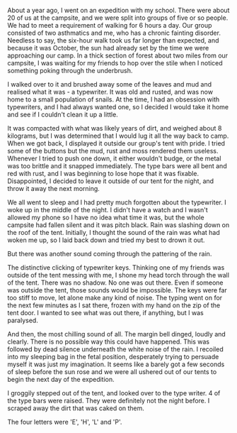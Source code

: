 About a year ago, I went on an expedition with my school. There were about 20 of us at the campsite, and we were split into groups of five or so people. We had to meet a requirement of walking for 6 hours a day. Our group consisted of two asthmatics and me, who has a chronic fainting disorder. Needless to say, the six-hour walk took us far longer than expected, and because it was October, the sun had already set by the time we were approaching our camp. In a thick section of forest about two miles from our campsite, I was waiting for my friends to hop over the stile when I noticed something poking through the underbrush.


I walked over to it and brushed away some of the leaves and mud and realised what it was - a typewriter. It was old and rusted, and was now home to a small population of snails. At the time, I had an obsession with typewriters, and I had always wanted one, so I decided I would take it home and see if I couldn't clean it up a little.


It was compacted with what was likely years of dirt, and weighed about 8 kilograms, but I was determined that I would lug it all the way back to camp. When we got back, I displayed it outside our group's tent with pride. I tried some of the buttons but the mud, rust and moss rendered them useless. Whenever I tried to push one down, it either wouldn't budge, or the metal was too brittle and it snapped immediately. The type bars were all bent and red with rust, and I was beginning to lose hope that it was fixable. Disappointed, I decided to leave it outside of our tent for the night, and throw it away the next morning. 


We all went to sleep and I had pretty much forgotten about the typewriter. I woke up in the middle of the night. I didn't have a watch and I wasn't allowed my phone so I have no idea what time it was, but the whole campsite had fallen silent and it was pitch black. Rain was slashing down on the roof of the tent. Initially, I thought the sound of the rain was what had woken me up, so I laid back down and tried my best to drown it out. 


But there was another sound coming through the pattering of the rain.


The distinctive clicking of typewriter keys. Thinking one of my friends was outside of the tent messing with me, I shone my head torch through the wall of the tent. There was no shadow. No one was out there. Even if someone was outside the tent, those sounds would be impossible. The keys were far too stiff to move, let alone make any kind of noise. The typing went on for the next few minutes as I sat there, frozen with my hand on the zip of the tent door. I wanted to see what was out there, if anything, but I was paralysed.


And then, the most chilling sound of all. The margin bell dinged, loudly and clearly. There is no possible way this could have happened. This was followed by dead silence underneath the white noise of the rain. I recoiled into my sleeping bag in the fetal position, desperately trying to persuade myself it was just my imagination. It seems like a barely got a few seconds of sleep before the sun rose and we were all ushered out of our tents to begin the next day of the expedition. 


I groggily stepped out of the tent, and looked over to the type writer. 4 of the type bars were raised. They were definitely not the night before. I scraped away the dirt that was caked on them. 


The four letters were 'E', 'H', 'L' and 'P'.